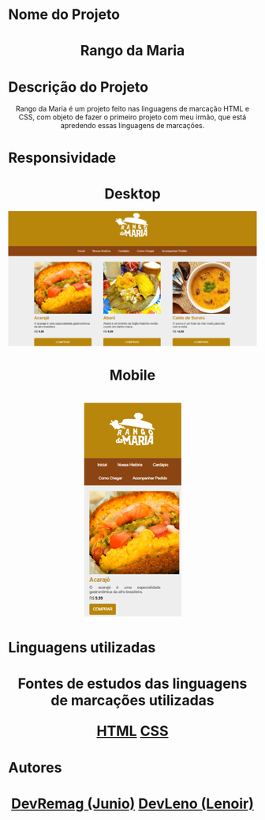 # Nome do Projeto 
<h1 align="center">Rango da Maria</h1>

# Descrição do Projeto
<p align="center">Rango da Maria é um projeto feito nas linguagens de marcação HTML e CSS, com objeto de fazer o primeiro projeto com meu irmão, que está apredendo essas linguagens de marcações.</p>

# Responsividade
<h1 align="center">Desktop</h1>
<img alt="NextLevelWeek" title="#NextLevelWeek" src="img/imagempc.png" />
<h1 align="center">Mobile</h1>
<h1 align="center">
<img alt="NextLevelWeek" title="#NextLevelWeek" src="img/imagemcelular.png" />
</h1>

# Linguagens utilizadas
<h1 align="center">
<p align="center">Fontes de estudos das linguagens de marcações utilizadas</p>
    <a href="https://developer.mozilla.org/pt-BR/docs/Learn/Getting_started_with_the_web/HTML_basics"> HTML</a>
    <a href="https://developer.mozilla.org/pt-BR/docs/Learn/Getting_started_with_the_web/CSS_basics"> CSS</a>
</h1>

# Autores
<h1 align="center">
    <a href="https://github.com/DevRemag"> DevRemag (Junio)</a>
    <a href="https://github.com/DevLeno"> DevLeno (Lenoir)</a>
</h1>

